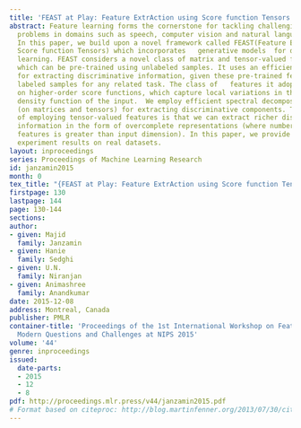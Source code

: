 ```yaml
---
title: 'FEAST at Play: Feature ExtrAction using Score function Tensors'
abstract: Feature learning forms the cornerstone for tackling challenging learning
  problems in domains such as speech, computer vision and natural language processing.
  In this paper, we build upon a novel framework called FEAST(Feature ExtrAction using
  Score function Tensors) which incorporates   generative models  for discriminative
  learning. FEAST considers a novel class of matrix and tensor-valued feature transform,
  which can be pre-trained using unlabeled samples. It uses an efficient algorithm
  for extracting discriminative information, given these pre-trained features and
  labeled samples for any related task. The class of   features it adopts are based
  on higher-order score functions, which capture local variations in the probability
  density function of the input.  We employ efficient spectral decomposition algorithms
  (on matrices and tensors) for extracting discriminative components. The advantage
  of employing tensor-valued features is that we can extract richer discriminative
  information in the form of overcomplete representations (where number of discriminative
  features is greater than input dimension). In this paper, we provide preliminary
  experiment results on real datasets.
layout: inproceedings
series: Proceedings of Machine Learning Research
id: janzamin2015
month: 0
tex_title: "{FEAST at Play: Feature ExtrAction using Score function Tensors}"
firstpage: 130
lastpage: 144
page: 130-144
sections: 
author:
- given: Majid
  family: Janzamin
- given: Hanie
  family: Sedghi
- given: U.N.
  family: Niranjan
- given: Animashree
  family: Anandkumar
date: 2015-12-08
address: Montreal, Canada
publisher: PMLR
container-title: 'Proceedings of the 1st International Workshop on Feature Extraction:
  Modern Questions and Challenges at NIPS 2015'
volume: '44'
genre: inproceedings
issued:
  date-parts:
  - 2015
  - 12
  - 8
pdf: http://proceedings.mlr.press/v44/janzamin2015.pdf
# Format based on citeproc: http://blog.martinfenner.org/2013/07/30/citeproc-yaml-for-bibliographies/
---
```

